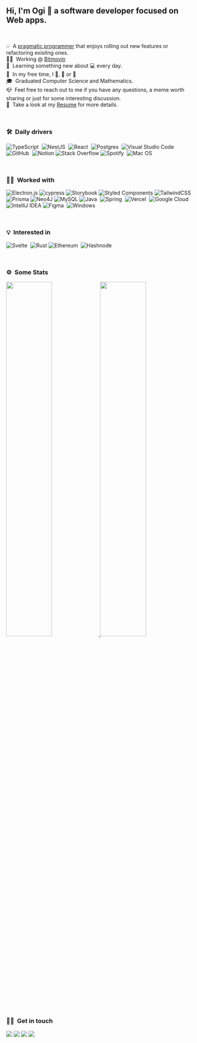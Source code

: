 ## Hi, I'm Ogi 👋 a software developer focused on Web apps.

<br />

💡 &nbsp;A [pragmatic programmer](https://pragprog.com/titles/tpp20/the-pragmatic-programmer-20th-anniversary-edition/) that enjoys rolling out new features or refactoring exisitng ones.\
👨‍💻 &nbsp;Working @ [Bitmovin](https://bitmovin.com/)\
🌱 &nbsp;Learning something new about 💻 every day.\
🏹 &nbsp;In my free time, I 🚴, 🏃 or 📖\
🎓 &nbsp;Graduated Computer Science and Mathematics.\
📪 &nbsp;Feel free to reach out to me if you have any questions, a meme worth sharing or just for some interesting discussion.\
🔬 &nbsp;Take a look at my [Resume](https://www.ognjenbostjancic.com/ognjen-bostjancic-cv.pdf) for more details. 

<br />

### 🛠 &nbsp;Daily drivers

![TypeScript](https://img.shields.io/badge/-Typescript-007acc?style=for-the-badge&logo=typescript&logoColor=white)&nbsp;
![NestJS](https://img.shields.io/badge/nestjs-%23E0234E.svg?style=for-the-badge&logo=nestjs&logoColor=white)&nbsp;
![React](https://img.shields.io/badge/-React-05122A?style=for-the-badge&logo=react)&nbsp;
![Postgres](https://img.shields.io/badge/postgres-%23316192.svg?style=for-the-badge&logo=postgresql&logoColor=white)&nbsp;
![Visual Studio Code](https://img.shields.io/badge/-Visual%20Studio%20Code-05122A?style=for-the-badge&logo=visual-studio-code&logoColor=007ACC)&nbsp;
![GitHub](https://img.shields.io/badge/-GitHub-05122A?style=for-the-badge&logo=github)&nbsp;
![Notion](https://img.shields.io/badge/Notion-%23000000.svg?style=for-the-badge&logo=notion&logoColor=white)
![Stack Overflow](https://img.shields.io/badge/-Stackoverflow-FE7A16?style=for-the-badge&logo=stack-overflow&logoColor=white)
![Spotify](https://img.shields.io/badge/Spotify-000000?style=for-the-badge&logo=spotify&logoColor=white)&nbsp;
![Mac OS](https://img.shields.io/badge/mac%20os-000000?style=for-the-badge&logo=macos&logoColor=F0F0F0)&nbsp;

<br />

### 👨‍💻 &nbsp;Worked with

![Electron.js](https://img.shields.io/badge/Electron-191970?style=for-the-badge&logo=Electron&logoColor=white)
![cypress](https://img.shields.io/badge/-cypress-%23E5E5E5?style=for-the-badge&logo=cypress&logoColor=058a5e)
![Storybook](https://img.shields.io/badge/-Storybook-000000?style=for-the-badge&logo=storybook&logoColor=white)
![Styled Components](https://img.shields.io/badge/styled--components-000000?style=for-the-badge&logo=styled-components&logoColor=white)
![TailwindCSS](https://img.shields.io/badge/tailwindcss-%2338B2AC.svg?style=for-the-badge&logo=tailwind-css&logoColor=white)
![Prisma](https://img.shields.io/badge/Prisma-000000?style=for-the-badge&logo=Prisma&logoColor=white)
![Neo4J](https://img.shields.io/badge/Neo4j-000000?style=for-the-badge&logo=neo4j&logoColor=white)
![MySQL](https://img.shields.io/badge/mysql-%2300f.svg?style=for-the-badge&logo=mysql&logoColor=white)
![Java](https://img.shields.io/badge/-Java-05122A?style=for-the-badge&logo=Java&logoColor=FFA518)&nbsp;
![Spring](https://img.shields.io/badge/spring-%236DB33F.svg?style=for-the-badge&logo=spring&logoColor=white)&nbsp;
![Vercel](https://img.shields.io/badge/vercel-%23000000.svg?style=for-the-badge&logo=vercel&logoColor=white)&nbsp;
![Google Cloud](https://img.shields.io/badge/GoogleCloud-000000.svg?style=for-the-badge&logo=google-cloud&logoColor=white)
![IntelliJ IDEA](https://img.shields.io/badge/IntelliJ-000000.svg?style=for-the-badge&logo=intellij-idea&logoColor=white)
![Figma](https://img.shields.io/badge/figma-%23F24E1E.svg?style=for-the-badge&logo=figma&logoColor=white)&nbsp;
![Windows](https://img.shields.io/badge/Windows-0078D6?style=for-the-badge&logo=windows&logoColor=white)

<br />

### 💡 &nbsp;Interested in

![Svelte](https://img.shields.io/badge/svelte-%23f1413d.svg?style=for-the-badge&logo=svelte&logoColor=white)&nbsp;
![Rust](https://img.shields.io/badge/rust-%23000000.svg?style=for-the-badge&logo=rust&logoColor=white)
![Ethereum](https://img.shields.io/badge/Ethereum-3C3C3D?style=for-the-badge&logo=Ethereum&logoColor=white)&nbsp;
![Hashnode](https://img.shields.io/badge/Hashnode-000000?style=for-the-badge&logo=hashnode&logoColor=white)&nbsp;

<br />

### ⚙️ &nbsp;Some Stats

<p align="left">
  <a href="https://ognjenbostjancic.com/">
  <img width="49.5%" src="https://github-readme-stats.vercel.app/api?username=obostjancic&show_icons=true&theme=onedark&hide_border=true" />
    <img width="49.5%" src="https://github-readme-streak-stats.herokuapp.com/?user=obostjancic&theme=onedark&hide_border=true" />
  </a>
</p>

<br />

### 🤝🏻 &nbsp;Get in touch

<p align="left">
<a href="https://www.ognjenbostjancic.com"><img src="https://img.shields.io/badge/-personal%20page-3423A6?style=for-the-badge&logo=Google-Chrome&logoColor=white"/></a>
<a href="https://www.linkedin.com/in/obostjancic/"><img src="https://img.shields.io/badge/linkedin-0077B5?style=for-the-badge&logo=linkedin&logoColor=white"/></a>
<a href="https://www.polywork.com/obostjancic"><img src="https://img.shields.io/badge/polywork-543DE0?style=for-the-badge&logo=polywork&logoColor=black"/></a>
<a href="mailto:ognjen.bostjancic@gmail.com"><img src="https://img.shields.io/badge/-Email-D14836?style=for-the-badge&logo=Gmail&logoColor=white"/></a>
</p>
